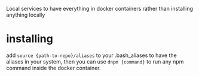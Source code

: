 Local services to have everything in docker containers rather than installing anything locally

# installing

add `source {path-to-repo}/aliases` to your .bash_aliases to have the aliases in your system,
then you can use `dnpm {command}` to run any npm command inside the docker container.
